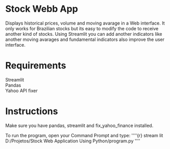 # Stock Webb App

Displays historical prices, volume and moving avarage in a Web interface. It only works for Brazilian stocks but its easy to modify the code to receive another kind of stocks. Using Streamlit you can add another indicators like another moving avarages and fundamental indicators also improve the user interface.  

# Requirements

Streamlit  
Pandas  
Yahoo API fixer  

# Instructions

Make sure you have pandas, streamlit and fix_yahoo_finance installed.

To run the program, open your Command Prompt and type:
''''{r}
stream lit D:/Projetos/Stock Web Application Using Python/program.py
''''

